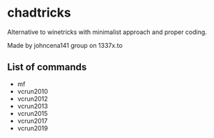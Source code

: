 # chadtricks

Alternative to winetricks with minimalist approach and proper coding. 

Made by johncena141 group on 1337x.to

## List of commands

- mf
- vcrun2010
- vcrun2012
- vcrun2013
- vcrun2015
- vcrun2017
- vcrun2019
